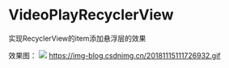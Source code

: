 # VideoPlayRecyclerView
实现RecyclerView的item添加悬浮层的效果

效果图：
<img src="https://img-blog.csdnimg.cn/20181115111726932.gif"/>
https://img-blog.csdnimg.cn/20181115111726932.gif
